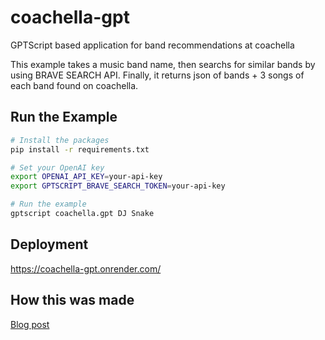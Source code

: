 # coachella-gpt
GPTScript based application for band recommendations at coachella

This example takes a music band name, then searchs for similar bands by using BRAVE SEARCH API.
Finally, it returns json of bands + 3 songs of each band found on coachella.

## Run the Example

```bash
# Install the packages
pip install -r requirements.txt

# Set your OpenAI key
export OPENAI_API_KEY=your-api-key
export GPTSCRIPT_BRAVE_SEARCH_TOKEN=your-api-key

# Run the example
gptscript coachella.gpt DJ Snake
```

## Deployment 
https://coachella-gpt.onrender.com/

## How this was made
[Blog post](https://github.com/randall-coding/coachella-gpt/blob/master/blog/write-up.md)